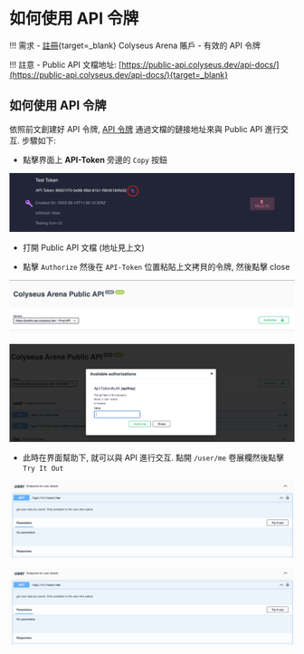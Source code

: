 # 如何使用 API 令牌

!!! 需求
    - [註冊](https://console.colyseus.io/register){target=_blank} Colyseus Arena 賬戶
    - 有效的 API 令牌

!!! 註意
    - Public API 文檔地址: [https://public-api.colyseus.dev/api-docs/](https://public-api.colyseus.dev/api-docs/){target=_blank}

## 如何使用 API 令牌

依照前文創建好 API 令牌, [API 令牌](./create-api-token.md) 通過文檔的鏈接地址來與 Public API 進行交互. 步驟如下:

- 點擊界面上 **API-Token** 旁邊的 `Copy` 按鈕

![COPY-BTN](../../../images/api-token-copy-btn.png)

- 打開 Public API 文檔 (地址見上文)

- 點擊 `Authorize` 然後在 `API-Token` 位置粘貼上文拷貝的令牌, 然後點擊 close

![AUTHORIZE](../../../images/api-token-auth-ui.png)

![AUTHORIZE_UI](../../../images/api-token-auth.png)

- 此時在界面幫助下, 就可以與 API 進行交互. 點開 `/user/me` 卷展欄然後點擊 `Try It Out`

![TRY-ME-OUT](../../../images/user-me-try-out.png)

![USER-ME-EXECUTE](../../../images/user-me-try-out.png)